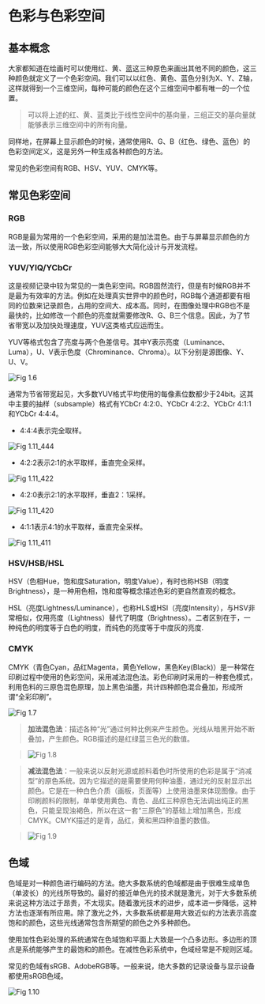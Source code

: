 # 色彩与色彩空间
<!-- toc -->

## 基本概念
大家都知道在绘画时可以使用红、黄、蓝这三种原色来画出其他不同的颜色，这三种颜色就定义了一个色彩空间。我们可以以红色、黄色、蓝色分别为X、Y、Z轴，这样就得到一个三维空间，每种可能的颜色在这个三维空间中都有唯一的一个位置。

> 可以将上述的红、黄、蓝类比于线性空间中的基向量，三组正交的基向量就能够表示三维空间中的所有向量。

同样地，在屏幕上显示颜色的时候，通常使用R、G、B（红色、绿色、蓝色）的色彩空间定义，这是另外一种生成各种颜色的方法。

常见的色彩空间有RGB、HSV、YUV、CMYK等。

## 常见色彩空间
### RGB
RGB是最为常用的一个色彩空间，采用的是加法混色。由于与屏幕显示颜色的方法一致，所以使用RGB色彩空间能够大大简化设计与开发流程。
### YUV/YIQ/YCbCr
这是视频记录中较为常见的一类色彩空间。RGB固然流行，但是有时候RGB并不是最为有效率的方法。例如在处理真实世界中的颜色时，RGB每个通道都要有相同的位数来记录颜色，占用的空间大、成本高。同时，在图像处理中RGB也不是最快的，比如修改一个颜色的亮度就需要修改R、G、B三个信息。因此，为了节省带宽以及加快处理速度，YUV这类格式应运而生。

YUV等格式包含了亮度与两个色差信号。其中Y表示亮度（Luminance、Luma），U、V表示色度（Chrominance、Chroma）。以下分别是源图像、Y、U、V。

![Fig 1.6](../image/Fig_1.6.png)

通常为节省带宽起见，大多数YUV格式平均使用的每像素位数都少于24bit。这其中主要的抽样（subsample）格式有YCbCr 4:2:0、YCbCr 4:2:2、YCbCr 4:1:1和YCbCr 4:4:4。

* 4:4:4表示完全取样。

![Fig 1.11_444](../image/Fig_1.11_444.png)

* 4:2:2表示2:1的水平取样，垂直完全采样。

![Fig 1.11_422](../image/Fig_1.11_422.png)

* 4:2:0表示2:1的水平取样，垂直2：1采样。

![Fig 1.11_420](../image/Fig_1.11_420.png)

* 4:1:1表示4:1的水平取样，垂直完全采样。

![Fig 1.11_411](../image/Fig_1.11_411.png)



### HSV/HSB/HSL
HSV（色相Hue，饱和度Saturation，明度Value），有时也称HSB（明度Brightness），是一种用色相，饱和度等概念描述色彩的更自然直观的概念。

HSL（亮度Lightness/Luminance），也称HLS或HSI（亮度Intensity），与HSV非常相似，仅用亮度（Lightness）替代了明度（Brightness）。二者区别在于，一种纯色的明度等于白色的明度，而纯色的亮度等于中度灰的亮度.

### CMYK
CMYK（青色Cyan，品红Magenta，黄色Yellow，黑色Key(Black)）是一种常在印刷过程中使用的色彩空间，采用减法混色法。彩色印刷时采用的一种套色模式，利用色料的三原色混色原理，加上黑色油墨，共计四种颜色混合叠加，形成所谓“全彩印刷”。

![Fig 1.7](../image/Fig_1.7.jpg)

> **加法混色法**：描述各种“光”通过何种比例来产生颜色。光线从暗黑开始不断叠加，产生颜色。RGB描述的是红绿蓝三色光的数值。

> ![Fig 1.8](../image/Fig_1.8.png)

> **减法混色法**：一般来说以反射光源或颜料着色时所使用的色彩是属于“消减型”的原色系统。因为它描述的是需要使用何种油墨，通过光的反射显示出颜色。它是在一种白色介质（画板，页面等）上使用油墨来体现图像。由于印刷颜料的限制，单单使用黄色、青色、品红三种原色无法调出纯正的黑色，只能呈现浊褐色，所以在这一套“三原色”的基础上增加黑色，形成CMYK。CMYK描述的是青，品红，黄和黑四种油墨的数值。

> ![Fig 1.9](../image/Fig_1.9.png)

## 色域
色域是对一种颜色进行编码的方法。绝大多数系统的色域都是由于很难生成单色（单波长）的光线所导致的。最好的接近单色光的技术就是激光，对于大多数系统来说这种方法过于昂贵，不太现实。随着激光技术的进步，成本进一步降低，这种方法也逐渐有所应用。除了激光之外，大多数系统都是用大致近似的方法表示高度饱和的颜色，这些光线通常包含所期望的颜色之外多种颜色。

使用加性色彩处理的系统通常在色域饱和平面上大致是一个凸多边形。多边形的顶点是系统能够产生的最饱和的颜色。在减性色彩系统中，色域经常是不规则区域。

常见的色域有sRGB、AdobeRGB等。一般来说，绝大多数的记录设备与显示设备都使用sRGB色域。

![Fig 1.10](../image/Fig_1.10.png)
